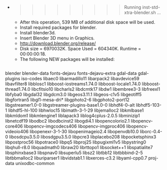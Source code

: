 * >>>>>>>>> Running inst-std-xtra-blender.sh ...
  * After this operation, 539 MB of additional disk space will be used.
  * Install required packages for blender.
  * Install blender3d.
  * Insert Blender 3D menu in Graphics.
  * http://download.blender.org/release/
  * Disk size = 6970032K. Space Used = 604340K. Runtime = 00:00:00:18.
  * The following NEW packages will be installed:
  ```bash
blender blender-data fonts-dejavu fonts-dejavu-extra gdal-data
gdal-plugins iso-codes libaec0 libarmadillo11 libarpack2
libavdevice59 libavfilter8 libblosc1 libboost-iostreams1.74.0 libboost-locale1.74.0
libboost-thread1.74.0 libcfitsio10 libcharls2 libdcmtk17 libdw1
libembree3-3 libfreexl1 libfyba0 libgdal32 libgdcm3.0
libgeos3.11.1 libgeos-c1v5 libgeotiff5 libgfortran5 libgl1-mesa-dri*
libgphoto2-6 libgphoto2-port12 libgstreamer1.0-0 libgstreamer-plugins-base1.0-0 libhdf4-0-alt
libhdf5-103-1 libhdf5-hl-100 libhwloc15 libimath-3-1-29 libjemalloc2
libkmlbase1 libkmldom1 libkmlengine1 liblapack3 liblog4cplus-2.0.5
libminizip1 libnetcdf19 libodbc2 libodbcinst2 libogdi4.1
libopencolorio2.1 libopencv-core406 libopencv-imgcodecs406 libopencv-imgproc406 libopencv-videoio406
libopenexr-3-1-30 libopenimageio2.4 libopenvdb10.0 liborc-0.4-0 libosdcpu3.5.0
libosdgpu3.5.0 libpcre3 libplacebo208 libpocketsphinx3 libpostproc56
libpotrace0 libpq5 libproj25 libpugixml1v5 libpystring0
libqhull-r8.0 libquadmath0 libraw20 librttopo1 libsocket++1
libspatialite7 libsphinxbase3 libspnav0 libsuperlu5 libsz2
libtbb12 libtbbbind-2-5 libtbbmalloc2 liburiparser1 libvidstab1.1
libxerces-c3.2 libyaml-cpp0.7 proj-data unixodbc-common
  ```
